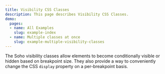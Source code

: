 ```yaml
---
title: Visibility CSS Classes
description: This page describes Visibility CSS Classes.
demo:
  pages:
  - name: All Examples
    slug: example-index
  - name: Multiple classes at once
    slug: example-multiple-visibility-classes
---
```


The Soho visibility classes allow elements to become conditionally visible or hidden based on breakpoint size.  They also provide a way to conveniently change the CSS `display` property on a per-breakpoint basis.
